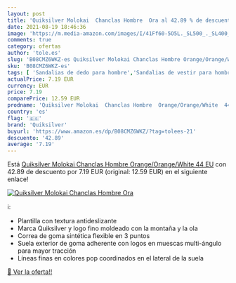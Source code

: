 ```yaml
---
layout: post
title: 'Quiksilver Molokai  Chanclas Hombre  Ora al 42.89 % de descuento'
date: 2021-08-19 18:46:36
image: 'https://m.media-amazon.com/images/I/41Ff60-5O5L._SL500_._SL400_.jpg'
comments: true
category: ofertas
author: 'tole.es'
slug: 'B08CMZ6WKZ-es Quiksilver Molokai Chanclas Hombre Orange/Orange/White 44 EU'
sku: 'B08CMZ6WKZ-es'
tags: [ 'Sandalias de dedo para hombre','Sandalias de vestir para hombre','Zapatos','Zapatos para hombre','Zapatos y complementos','chanclas','quiksilver', ]
actualPrice: 7.19 EUR
currency: EUR
price: 7.19
comparePrice: 12.59 EUR
prodname: 'Quiksilver Molokai  Chanclas Hombre  Orange/Orange/White  44 EU'
country: 'es'
flag: '🇪🇸'
brand: 'Quiksilver'
buyurl: 'https://www.amazon.es/dp/B08CMZ6WKZ/?tag=tolees-21'
descuento: '42.89'
average: '7.19'
---
```


Está [Quiksilver Molokai  Chanclas Hombre  Orange/Orange/White  44 EU](https://www.amazon.es/dp/B08CMZ6WKZ/?tag=tolees-21) con 42.89 de descuento por 7.19 EUR (original: 12.59 EUR) en el siguiente enlace!

[![Quiksilver Molokai  Chanclas Hombre  Ora](https://m.media-amazon.com/images/I/41Ff60-5O5L._SL500_._SL400_.jpg)](https://www.amazon.es/dp/B08CMZ6WKZ/?tag=tolees-21)

ℹ️:

- Plantilla con textura antideslizante
- Marca Quiksilver y logo fino moldeado con la montaña y la ola
- Correa de goma sintética flexible en 3 puntos
- Suela exterior de goma adherente con logos en muescas multi-ángulo para mayor tracción
- Líneas finas en colores pop coordinados en el lateral de la suela

[🛒 Ver la oferta!!](https://www.amazon.es/dp/B08CMZ6WKZ/?tag=tolees-21)
